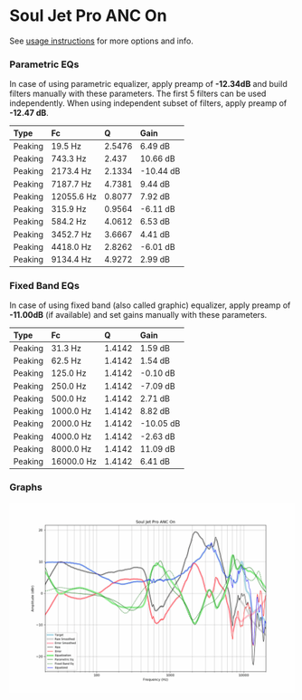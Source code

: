 # Soul Jet Pro ANC On
See [usage instructions](https://github.com/jaakkopasanen/AutoEq#usage) for more options and info.

### Parametric EQs
In case of using parametric equalizer, apply preamp of **-12.34dB** and build filters manually
with these parameters. The first 5 filters can be used independently.
When using independent subset of filters, apply preamp of **-12.47 dB**.

| Type    | Fc         |      Q | Gain      |
|:--------|:-----------|:-------|:----------|
| Peaking | 19.5 Hz    | 2.5476 | 6.49 dB   |
| Peaking | 743.3 Hz   | 2.437  | 10.66 dB  |
| Peaking | 2173.4 Hz  | 2.1334 | -10.44 dB |
| Peaking | 7187.7 Hz  | 4.7381 | 9.44 dB   |
| Peaking | 12055.6 Hz | 0.8077 | 7.92 dB   |
| Peaking | 315.9 Hz   | 0.9564 | -6.11 dB  |
| Peaking | 584.2 Hz   | 4.0612 | 6.53 dB   |
| Peaking | 3452.7 Hz  | 3.6667 | 4.41 dB   |
| Peaking | 4418.0 Hz  | 2.8262 | -6.01 dB  |
| Peaking | 9134.4 Hz  | 4.9272 | 2.99 dB   |

### Fixed Band EQs
In case of using fixed band (also called graphic) equalizer, apply preamp of **-11.00dB**
(if available) and set gains manually with these parameters.

| Type    | Fc         |      Q | Gain      |
|:--------|:-----------|:-------|:----------|
| Peaking | 31.3 Hz    | 1.4142 | 1.59 dB   |
| Peaking | 62.5 Hz    | 1.4142 | 1.54 dB   |
| Peaking | 125.0 Hz   | 1.4142 | -0.10 dB  |
| Peaking | 250.0 Hz   | 1.4142 | -7.09 dB  |
| Peaking | 500.0 Hz   | 1.4142 | 2.71 dB   |
| Peaking | 1000.0 Hz  | 1.4142 | 8.82 dB   |
| Peaking | 2000.0 Hz  | 1.4142 | -10.05 dB |
| Peaking | 4000.0 Hz  | 1.4142 | -2.63 dB  |
| Peaking | 8000.0 Hz  | 1.4142 | 11.09 dB  |
| Peaking | 16000.0 Hz | 1.4142 | 6.41 dB   |

### Graphs
![](./Soul%20Jet%20Pro%20ANC%20On.png)